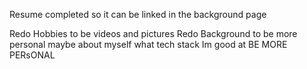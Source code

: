 Resume completed so it can be linked in the background page

Redo Hobbies to be videos and pictures 
Redo Background to be more personal maybe about myself what tech stack Im good at BE MORE PERsONAL